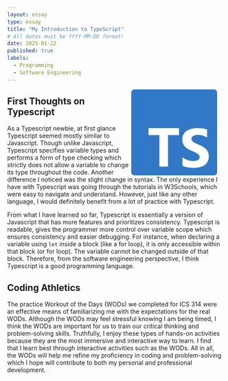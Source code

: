```yaml
---
layout: essay
type: essay
title: "My Introduction to TypeScript"
# All dates must be YYYY-MM-DD format!
date: 2025-01-22
published: true
labels:
  - Programming
  - Software Engineering
---
```


<div>
  
 <img src="../img/Typescript.png" class="img-thumbnail" style="float: right; margin-right: 15px;" width="200px" alt="TS">
</div>

## First Thoughts on Typescript
  
As a Typescript newbie, at first glance Typescript seemed mostly similar to Javascript. Though unlike Javascript, Typescript specifies variable types and performs a form of type checking which strictly does not allow a variable to change its type throughout the code. Another difference I noticed was the slight change in syntax. The only experience I have with Typescript was going through the tutorials in W3Schools, which were easy to navigate and understand. However, just like any other language, I would definitely benefit from a lot of practice with Typescript.
<br> 

From what I have learned so far, Typescript is essentially a version of Javascript that has more features and prioritizes consistency. Typescript is readable, gives the programmer more control over variable scope which ensures consistency and easier debugging. For instance, when declaring a variable using ```let``` inside a block (like a for loop), it is only accessible within that block (or for loop). The variable cannot be changed outside of that block. Therefore, from the software engineering perspective, I think Typescript is a good programming language. 

## Coding Athletics
The practice Workout of the Days (WODs) we completed for ICS 314 were an effective means of familiarizing me with the expectations for the real WODs. Although the WODs may feel stressful knowing I am being timed, I think the WODs are important for us to train our critical thinking and problem-solving skills. Truthfully, I enjoy these types of hands-on activities because they are the most immersive and interactive way to learn. I find that I learn best through interactive activities such as the WODs. All in all, the WODs will help me refine my proficiency in coding and problem-solving which I hope will contribute to both my personal and professional development.
